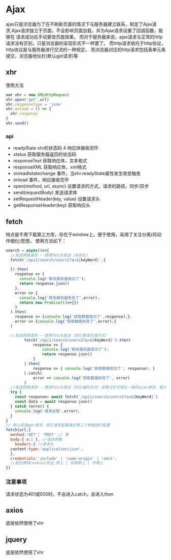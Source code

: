 # Ajax
ajax只是浏览器为了在不刷新页面的情况下与服务器建立联系，制定了Ajax请求,Ajax请求独立于页面，不会影响页面加载，并为Ajax请求设置了回调函数，能够在
请求成功后手动更改页面效果。
而对于服务器来说，ajax请求与正常的http请求没有区别，只是浏览器的呈现形式不一样罢了。
而http请求依托于http协议，http协议是与服务器进行交流的一种规定。
而浏览器对应的http请求包括表单元素提交，浏览器地址栏(默认get请求)等
## xhr
使用方法
```js
var xhr = new XMLHttpRequest
xhr.open('get',url)
xhr.responseType = 'json'
xhr.onload = () => {
  xhr.response
}
xhr.send()
```
### api
- readyState xhr的状态码 4 响应体接收完毕
- status 获取服务器返回的状态码
- responseText 获取响应体，文本格式
- responseXML 获取响应体，xml格式
- onreadtstatechange 事件，当xhr.readyState属性发生改变触发
- onload 事件，响应接收完毕
- open(method, url, async) 设置请求的方式，请求的路径，同步/异步
- send(requestBody) 发送请求体
- setRequestHeader(key, value) 设置请求头
- getResponseHeader(key) 获取响应头
## fetch
特点是不用下载第三方库，存在于window上，便于使用，采用了关注分离(将动作细化)思想。
使用方法如下：
```js
search = async()=>{
  //发送网络请求---使用fetch发送（未优化）
  fetch(`/api1/search/users2?q=${keyWord}`,{
    
  }).then(
    response => {
      console.log('联系服务器成功了');
      return response.json()
    },
    error => {
      console.log('联系服务器失败了',error);
      return new Promise(()=>{})
    }
  ).then(
    response => {console.log('获取数据成功了',response);},
    error => {console.log('获取数据失败了',error);}
  )

  //发送网络请求---使用fetch发送（优化错误处理方式）
		fetch(`/api1/search/users2?q=${keyWord}`).then(
			response => {
				console.log('联系服务器成功了');
				return response.json()
			}
		).then(
			response => { console.log('获取数据成功了', response); }
		).catch(
			error => console.log('获取数据失败了', error)
		)
  //发送网络请求---使用fetch发送（优化编码方式）该情况也可用在一般的ajax请求，极大的减少回调函数的使用，提高代码可读性
  try {
    const response= await fetch(`/api1/search/users2?q=${keyWord}`)
    const data = await response.json()
  } catch (error) {
    console.log('请求出错',error);
  }
}
// 默认采用get请求，其它请求配置通过第二个参数进行配置
fetch(url,{
  method:'GET'| 'POST' // 等
  body:{ a:1 }, //请求参数
	headers:{ //请求头
  content-type:'application/json',
  },
  credentials:'include' | 'same-origin' | 'omit', 
  //是否携带cookies凭证,带上 | 同源带上 | 不带上
})
```
### 注意事项
请求状态为401或500时，不会进入catch，会进入then
## axios
底层依然使用了xhr
## jquery
底层依然使用了xhr
